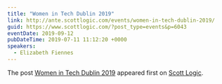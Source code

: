 ```yaml
---
title: "Women in Tech Dublin 2019"
link: http://ante.scottlogic.com/events/women-in-tech-dublin-2019/
guid: https://www.scottlogic.com/?post_type=events&p=6043
eventDate: 2019-09-12
pubDateTime: 2019-07-11 11:12:20 +0000
speakers:
  - Elizabeth Fiennes
---
```


<p>The post <a rel="nofollow" href="http://ante.scottlogic.com/events/women-in-tech-dublin-2019/">Women in Tech Dublin 2019</a> appeared first on <a rel="nofollow" href="http://ante.scottlogic.com">Scott Logic</a>.</p>